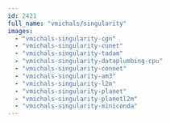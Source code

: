 ```yaml
---
id: 2421
full_name: "vmichals/singularity"
images: 
  - "vmichals-singularity-cgn"
  - "vmichals-singularity-cunet"
  - "vmichals-singularity-tadam"
  - "vmichals-singularity-dataplumbing-cpu"
  - "vmichals-singularity-connet"
  - "vmichals-singularity-am3"
  - "vmichals-singularity-l2m"
  - "vmichals-singularity-planet"
  - "vmichals-singularity-planetl2m"
  - "vmichals-singularity-miniconda"
---
```

